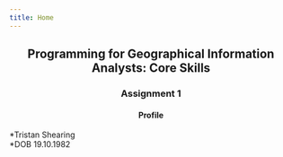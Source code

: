 ```yaml
---
title: Home
---
```


## <div align="center">Programming for Geographical Information Analysts: Core Skills  
### <div align="center">Assignment 1

#### <div align="center">Profile  
*Tristan Shearing  
 *DOB 19.10.1982
  

